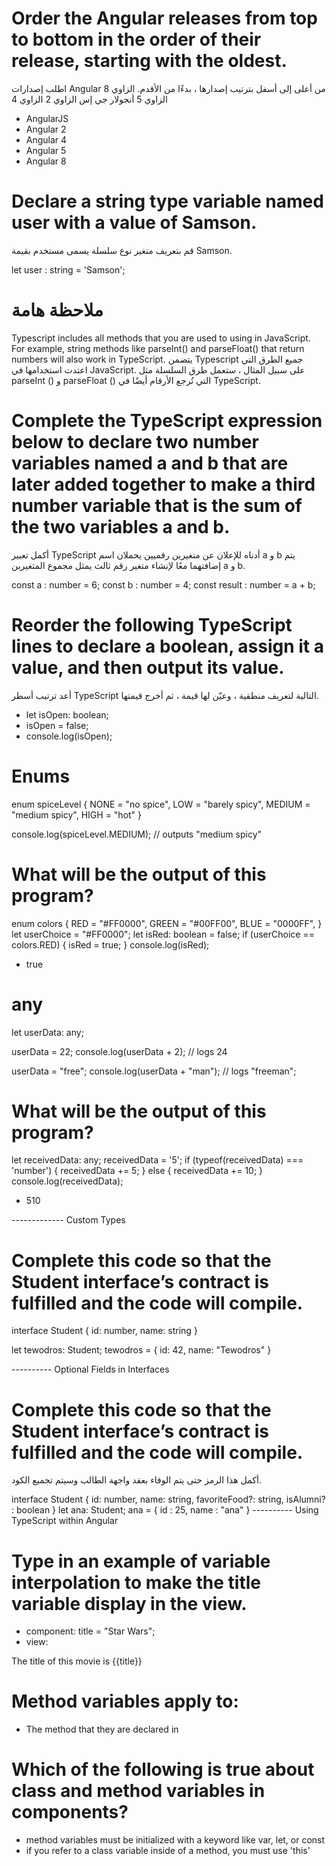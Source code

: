 # Order the Angular releases from top to bottom in the order of their release, starting with the oldest.
اطلب إصدارات Angular من أعلى إلى أسفل بترتيب إصدارها ، بدءًا من الأقدم. الزاوي 8 الزاوي 5 أنجولار جي إس الزاوي 2 الزاوي 4

- AngularJS
- Angular 2
- Angular 4
- Angular 5
- Angular 8


# Declare a string type variable named user with a value of Samson.
قم بتعريف متغير نوع سلسلة يسمى مستخدم بقيمة Samson.

let user : string = 'Samson';

# ملاحظة هامة
Typescript includes all methods that you are used to using in JavaScript. For example, string methods like parseInt() and parseFloat() that return numbers will also work in TypeScript.
يتضمن Typescript جميع الطرق التي اعتدت استخدامها في JavaScript. على سبيل المثال ، ستعمل طرق السلسلة مثل parseInt () و parseFloat () التي تُرجع الأرقام أيضًا في TypeScript.

# Complete the TypeScript expression below to declare two number variables named a and b that are later added together to make a third number variable that is the sum of the two variables a and b.
أكمل تعبير TypeScript أدناه للإعلان عن متغيرين رقميين يحملان اسم a و b يتم إضافتهما معًا لإنشاء متغير رقم ثالث يمثل مجموع المتغيرين a و b.

const a : number = 6;
const b : number = 4;
const result : number = a + b;

# Reorder the following TypeScript lines to declare a boolean, assign it a value, and then output its value. 
أعد ترتيب أسطر TypeScript التالية لتعريف منطقية ، وعيّن لها قيمة ، ثم أخرج قيمتها.

- let isOpen: boolean;
- isOpen = false;
- console.log(isOpen);

# Enums
enum spiceLevel {
  NONE = "no spice",
  LOW = "barely spicy",
  MEDIUM = "medium spicy",
  HIGH = "hot"
}

console.log(spiceLevel.MEDIUM); 
// outputs "medium spicy"

# What will be the output of this program?
enum colors {
  RED = "#FF0000",
  GREEN = "#00FF00",
  BLUE = "0000FF",
}
let userChoice = "#FF0000";
let isRed: boolean = false;
if (userChoice == colors.RED) {
  isRed = true;
}
console.log(isRed);

- true

# any
let userData: any;

userData = 22;
console.log(userData + 2);
// logs 24

userData = "free";
console.log(userData + "man");
// logs "freeman";


# What will be the output of this program?

let receivedData: any;
receivedData = '5';
if (typeof(receivedData) === 'number') {
  receivedData += 5;
} else {
  receivedData += 10;
}
console.log(receivedData);

- 510


------------- Custom Types
# Complete this code so that the Student interface’s contract is fulfilled and the code will compile.

interface Student {
  id: number,
  name: string
}

let tewodros: Student;
tewodros = {
id: 42,
name: "Tewodros"
}

---------- Optional Fields in Interfaces
# Complete this code so that the Student interface’s contract is fulfilled and the code will compile.
أكمل هذا الرمز حتى يتم الوفاء بعقد واجهة الطالب وسيتم تجميع الكود.

interface Student {
  id: number,
  name: string,
  favoriteFood?: string, 
  isAlumni? : boolean
}
let ana: Student;
ana = {
  id : 25,
  name : "ana"
}
---------- Using TypeScript within Angular
# Type in an example of variable interpolation to make the title variable display in the view.

- component:
title = "Star Wars";
- view:
<div>
The title of this movie is {{title}}
</div>

# Method variables apply to:
- The method that they are declared in

# Which of the following is true about class and method variables in components?
- method variables must be initialized with a keyword like var, let, or const
- if you refer to a class variable inside of a method, you must use 'this'

